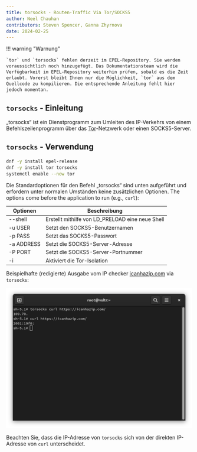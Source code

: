 ```yaml
---
title: torsocks - Routen-Traffic Via Tor/SOCKS5
author: Neel Chauhan
contributors: Steven Spencer, Ganna Zhyrnova
date: 2024-02-25
---
```


!!! warning "Warnung"

```
`tor` und `torsocks` fehlen derzeit im EPEL-Repository. Sie werden voraussichtlich noch hinzugefügt. Das Dokumentationsteam wird die Verfügbarkeit im EPEL-Repository weiterhin prüfen, sobald es die Zeit erlaubt. Vorerst bleibt Ihnen nur die Möglichkeit, `tor` aus dem Quellcode zu kompilieren. Die entsprechende Anleitung fehlt hier jedoch momentan.
```

## `torsocks` - Einleitung

„torsocks“ ist ein Dienstprogramm zum Umleiten des IP-Verkehrs von einem Befehlszeilenprogramm über das [Tor](https://www.torproject.org/)-Netzwerk oder einen SOCKS5-Server.

## `torsocks` - Verwendung

```bash
dnf -y install epel-release
dnf -y install tor torsocks
systemctl enable --now tor
```

Die Standardoptionen für den Befehl „torsocks“ sind unten aufgeführt und erfordern unter normalen Umständen keine zusätzlichen Optionen. The options come before the application to run (e.g., `curl`):

| Optionen   | Beschreibung                                                            |
| ---------- | ----------------------------------------------------------------------- |
| --shell    | Erstellt mithilfe von LD\_PRELOAD eine neue Shell |
| -u USER    | Setzt den SOCKS5-Benutzernamen                                          |
| -p PASS    | Setzt das SOCKS5-Passwort                                               |
| -a ADDRESS | Setzt die SOCKS5-Server-Adresse                                         |
| -P PORT    | Setzt die SOCKS5-Server-Portnummer                                      |
| -i         | Aktiviert die Tor-Isolation                                             |

Beispielhafte (redigierte) Ausgabe vom IP checker [icanhazip.com](https://icanhazip.com/) via `torsocks`:

![torsocks output](./images/torsocks.png)

Beachten Sie, dass die IP-Adresse von `torsocks` sich von der direkten IP-Adresse von `curl` unterscheidet.
